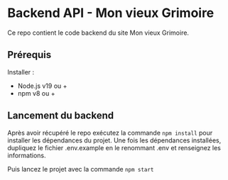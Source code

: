# Backend API - Mon vieux Grimoire 

Ce repo contient le code backend du site Mon vieux Grimoire.

## Prérequis

Installer : 
- Node.js v19 ou + 
- npm v8 ou + 

## Lancement du backend

Après avoir récupéré le repo exécutez la commande ```npm install``` pour installer les dépendances du projet.
Une fois les dépendances installées, dupliquez le fichier .env.example en le renommant .env et renseignez les informations. 

Puis lancez le projet avec la commande ```npm start```




